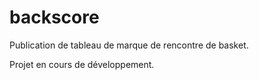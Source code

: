# backscore
Publication de tableau de marque de rencontre de basket.

Projet en cours de développement.
